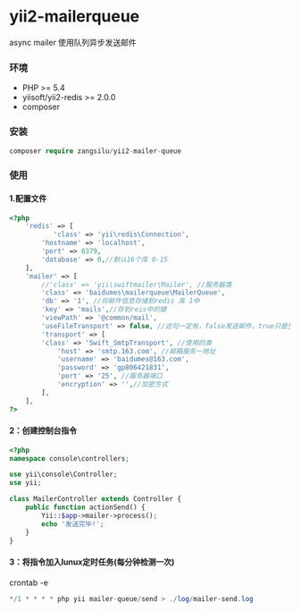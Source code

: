 # yii2-mailerqueue
async mailer
使用队列异步发送邮件

###  环境

* PHP >= 5.4<br>
* yiisoft/yii2-redis >= 2.0.0<br>
* composer<br>

### 安装<br>
```php
composer require zangsilu/yii2-mailer-queue
```
### 使用<br>

#### 1.配置文件<br>

```php
<?php
    'redis' => [
           'class' => 'yii\redis\Connection',
        'hostname' => 'localhost',
        'port' => 6379,
        'database' => 0,//默认16个库 0-15
    ],
    'mailer' => [
        //'class' => 'yii\swiftmailer\Mailer', //服务器类
        'class' => 'baidumes\mailerqueue\MailerQueue', 
        'db' => '1', //将邮件信息存储到redis 库 1中
        'key' => 'mails',//存到reis中的键
        'viewPath' => '@common/mail',
        'useFileTransport' => false, //这句一定有，false发送邮件，true只是生成邮件在runtime文件夹下，不发邮件
        'transport' => [
        'class' => 'Swift_SmtpTransport', //使用的类
            'host' => 'smtp.163.com', //邮箱服务一地址
            'username' => 'baidumes@163.com',
            'password' => 'gp806421831',
            'port' => '25', //服务器端口
            'encryption' => '',//加密方式
        ],
    ],
?>
```


#### 2：创建控制台指令

```php
<?php
namespace console\controllers;

use yii\console\Controller;
use yii;

class MailerController extends Controller {
    public function actionSend() {
        Yii::$app->mailer->process();
        echo '发送完毕!';
    }
}
```
#### 3：将指令加入lunux定时任务(每分钟检测一次)
crontab -e
```php
*/1 * * * * php yii mailer-queue/send > ./log/mailer-send.log
```
